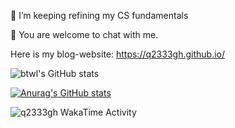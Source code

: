 🌱 I’m keeping refining my CS fundamentals  

💬 You are welcome to chat with me.  

Here is my blog-website: https://q2333gh.github.io/  

![btwl's GitHub stats](https://github-readme-stats.vercel.app/api?username=q2333gh&show_icons=true&theme=default)

[![Anurag's GitHub stats](https://github-readme-stats.vercel.app/api?username=q2333gh)](https://github.com/q2333gh/github-readme-stats)

<img
  src="https://github.com/q2333gh/q2333gh/blob/master/images/stat.svg"
  alt="q2333gh WakaTime Activity"
/>
